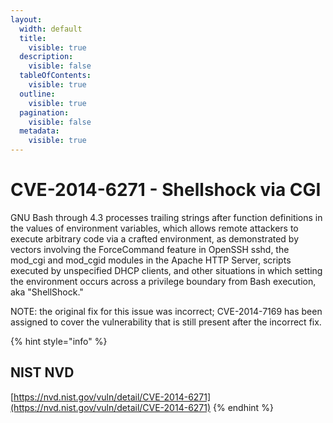 ```yaml
---
layout:
  width: default
  title:
    visible: true
  description:
    visible: false
  tableOfContents:
    visible: true
  outline:
    visible: true
  pagination:
    visible: false
  metadata:
    visible: true
---
```


# CVE-2014-6271 - Shellshock via CGI

GNU Bash through 4.3 processes trailing strings after function definitions in the values of environment variables, which allows remote attackers to execute arbitrary code via a crafted environment, as demonstrated by vectors involving the ForceCommand feature in OpenSSH sshd, the mod\_cgi and mod\_cgid modules in the Apache HTTP Server, scripts executed by unspecified DHCP clients, and other situations in which setting the environment occurs across a privilege boundary from Bash execution, aka "ShellShock."

NOTE: the original fix for this issue was incorrect; CVE-2014-7169 has been assigned to cover the vulnerability that is still present after the incorrect fix.

{% hint style="info" %}
## NIST NVD

[https://nvd.nist.gov/vuln/detail/CVE-2014-6271](https://nvd.nist.gov/vuln/detail/CVE-2014-6271)
{% endhint %}



